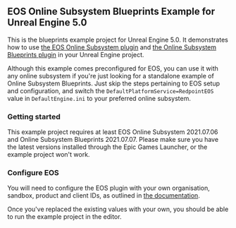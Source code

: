 ## EOS Online Subsystem Blueprints Example for Unreal Engine 5.0

This is the blueprints example project for Unreal Engine 5.0. It demonstrates how to use [the EOS Online Subsystem plugin](https://redpointgames.gitlab.io/eos-online-subsystem/) and [the Online Subsystem Blueprints plugin](https://redpointgames.gitlab.io/online-subsystem-blueprints/) in your Unreal Engine project.

Although this example comes preconfigured for EOS, you can use it with any online subsystem if you're just looking for a standalone example of Online Subsystem Blueprints. Just skip the steps pertaining to EOS setup and configuration, and switch the `DefaultPlatformService=RedpointEOS` value in `DefaultEngine.ini` to your preferred online subsystem.

### Getting started

This example project requires at least EOS Online Subsystem 2021.07.06 and Online Subsystem Blueprints 2021.07.07. Please make sure you have the latest versions installed through the Epic Games Launcher, or the example project won't work.

### Configure EOS

You will need to configure the EOS plugin with your own organisation, sandbox, product and client IDs, as outlined in [the documentation](https://redpointgames.gitlab.io/eos-online-subsystem/docs/core_getting_started).

Once you've replaced the existing values with your own, you should be able to run the example project in the editor.

